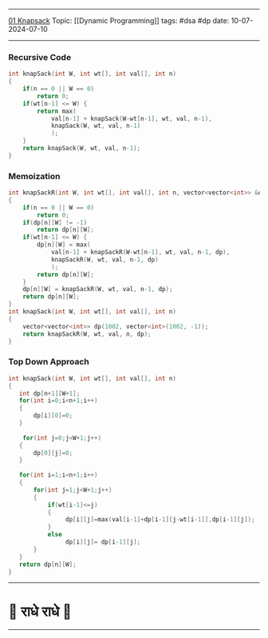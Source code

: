 
---
[01 Knapsack](https://www.geeksforgeeks.org/problems/0-1-knapsack-problem0945/1)
Topic: [[Dynamic Programming]]
tags: #dsa #dp 
date: 10-07-2024-07-10

---
### Recursive Code 

```cpp
int knapSack(int W, int wt[], int val[], int n) 
{
	if(n == 0 || W == 0) 
		return 0;
	if(wt[n-1] <= W) {
		return max(
			val[n-1] + knapSack(W-wt[n-1], wt, val, n-1),
			knapSack(W, wt, val, n-1)
			);
	}
	return knapSack(W, wt, val, n-1);
}
```

### Memoization

```cpp
int knapSackR(int W, int wt[], int val[], int n, vector<vector<int>> &dp) 
{
	if(n == 0 || W == 0) 
		return 0;
	if(dp[n][W] != -1) 
		return dp[n][W];
	if(wt[n-1] <= W) {
		dp[n][W] = max(
			val[n-1] + knapSackR(W-wt[n-1], wt, val, n-1, dp),
			knapSackR(W, wt, val, n-1, dp)
			);
		return dp[n][W];
	}
	dp[n][W] = knapSackR(W, wt, val, n-1, dp);
	return dp[n][W];
}
int knapSack(int W, int wt[], int val[], int n) 
{
	vector<vector<int>> dp(1002, vector<int>(1002, -1));
	return knapSackR(W, wt, val, n, dp);
}
```

### Top Down Approach

```cpp
int knapSack(int W, int wt[], int val[], int n) 
{ 
   int dp[n+1][W+1];
   for(int i=0;i<n+1;i++)
   {
	   dp[i][0]=0;
   }
   
	for(int j=0;j<W+1;j++)
   {
	   dp[0][j]=0;
   }
   
   for(int i=1;i<n+1;i++)
   {
	   for(int j=1;j<W+1;j++)
	   {
		   if(wt[i-1]<=j)
		   {
				dp[i][j]=max(val[i-1]+dp[i-1][j-wt[i-1]],dp[i-1][j]);
		   }
		   else
				dp[i][j]= dp[i-1][j];
	   }
   }
   return dp[n][W];
}
```


---
# 🦚 राधे राधे 🦚
---
